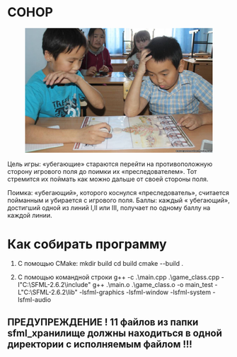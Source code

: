 # СОНОР
<figure>
    <img src="src/images/for_introduction_1.jpg" />
</figure>
Цель игры: «убегающие» стараются перейти на противоположную сторону игрового поля до поимки их «преследователем». Тот стремится их поймать как можно дальше от своей стороны поля.

Поимка: «убегающий», которого коснулся «преследователь», считается пойманным и убирается с игрового поля. Баллы: каждый « убегающий», достигший одной из линий I,II или III, получает по одному баллу на каждой линии.

# Как собирать программу
1. С помощью CMake:
mkdir build
cd build
cmake --build .

2. С помощью командной строки
g++ -c .\main.cpp .\game_class.cpp -I"C:\SFML-2.6.2\include"
g++ .\main.o .\game_class.o -o main_test -L"C:\SFML-2.6.2\lib" -lsfml-graphics -lsfml-window -lsfml-system -lsfml-audio

## ПРЕДУПРЕЖДЕНИЕ ! 11 файлов из папки sfml_хранилище должны находиться в одной директории с исполняемым файлом !!!
